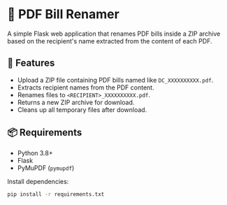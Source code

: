 # 🧾 PDF Bill Renamer

A simple Flask web application that renames PDF bills inside a ZIP archive based on the recipient's name extracted from the content of each PDF.

## 🚀 Features

- Upload a ZIP file containing PDF bills named like `DC_XXXXXXXXXX.pdf`.
- Extracts recipient names from the PDF content.
- Renames files to `<RECIPIENT>_XXXXXXXXXX.pdf`.
- Returns a new ZIP archive for download.
- Cleans up all temporary files after download.

## 📦 Requirements

- Python 3.8+
- Flask
- PyMuPDF (`pymupdf`)

Install dependencies:

```bash
pip install -r requirements.txt

